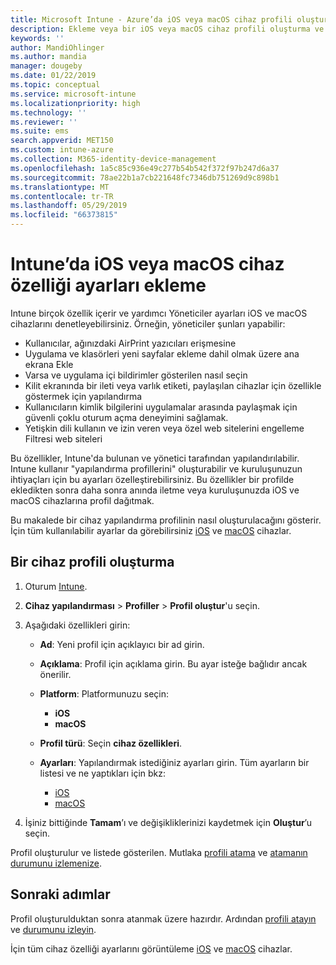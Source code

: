 ```yaml
---
title: Microsoft Intune - Azure’da iOS veya macOS cihaz profili oluşturma | Microsoft Docs
description: Ekleme veya bir iOS veya macOS cihaz profili oluşturma ve ardından Intune AirPrint, giriş ekranı, uygulama bildirimleri, paylaşılan cihaz, çoklu oturum açma ve web içeriği filtresi ayarları düzeni için ayarları yapılandırın.
keywords: ''
author: MandiOhlinger
ms.author: mandia
manager: dougeby
ms.date: 01/22/2019
ms.topic: conceptual
ms.service: microsoft-intune
ms.localizationpriority: high
ms.technology: ''
ms.reviewer: ''
ms.suite: ems
search.appverid: MET150
ms.custom: intune-azure
ms.collection: M365-identity-device-management
ms.openlocfilehash: 1a5c85c936e49c277b54b542f372f97b247d6a37
ms.sourcegitcommit: 78ae22b1a7cb221648fc7346db751269d9c898b1
ms.translationtype: MT
ms.contentlocale: tr-TR
ms.lasthandoff: 05/29/2019
ms.locfileid: "66373815"
---
```

# <a name="add-ios-or-macos-device-feature-settings-in-intune"></a>Intune’da iOS veya macOS cihaz özelliği ayarları ekleme

Intune birçok özellik içerir ve yardımcı Yöneticiler ayarları iOS ve macOS cihazlarını denetleyebilirsiniz. Örneğin, yöneticiler şunları yapabilir:

- Kullanıcılar, ağınızdaki AirPrint yazıcıları erişmesine
- Uygulama ve klasörleri yeni sayfalar ekleme dahil olmak üzere ana ekrana Ekle
- Varsa ve uygulama içi bildirimler gösterilen nasıl seçin
- Kilit ekranında bir ileti veya varlık etiketi, paylaşılan cihazlar için özellikle göstermek için yapılandırma
- Kullanıcıların kimlik bilgilerini uygulamalar arasında paylaşmak için güvenli çoklu oturum açma deneyimini sağlamak.
- Yetişkin dili kullanın ve izin veren veya özel web sitelerini engelleme Filtresi web siteleri

Bu özellikler, Intune'da bulunan ve yönetici tarafından yapılandırılabilir. Intune kullanır "yapılandırma profillerini" oluşturabilir ve kuruluşunuzun ihtiyaçları için bu ayarları özelleştirebilirsiniz. Bu özellikler bir profilde ekledikten sonra daha sonra anında iletme veya kuruluşunuzda iOS ve macOS cihazlarına profil dağıtmak.

Bu makalede bir cihaz yapılandırma profilinin nasıl oluşturulacağını gösterir. İçin tüm kullanılabilir ayarlar da görebilirsiniz [iOS](ios-device-features-settings.md) ve [macOS](macos-device-features-settings.md) cihazlar.

## <a name="create-a-device-profile"></a>Bir cihaz profili oluşturma

1. Oturum [Intune](https://go.microsoft.com/fwlink/?linkid=2090973).
2. **Cihaz yapılandırması** > **Profiller** > **Profil oluştur**'u seçin.
3. Aşağıdaki özellikleri girin:

    - **Ad**: Yeni profil için açıklayıcı bir ad girin.
    - **Açıklama**: Profil için açıklama girin. Bu ayar isteğe bağlıdır ancak önerilir.
    - **Platform**: Platformunuzu seçin:
        - **iOS**
        - **macOS**
    - **Profil türü**: Seçin **cihaz özellikleri**.
    - **Ayarları**: Yapılandırmak istediğiniz ayarları girin. Tüm ayarların bir listesi ve ne yaptıkları için bkz:

        - [iOS](ios-device-features-settings.md)
        - [macOS](macos-device-features-settings.md)

4. İşiniz bittiğinde **Tamam**’ı ve değişikliklerinizi kaydetmek için **Oluştur**’u seçin.

Profil oluşturulur ve listede gösterilen. Mutlaka [profili atama](device-profile-assign.md) ve [atamanın durumunu izlemenize](device-profile-monitor.md).

## <a name="next-steps"></a>Sonraki adımlar

Profil oluşturulduktan sonra atanmak üzere hazırdır. Ardından [profili atayın](device-profile-assign.md) ve [durumunu izleyin](device-profile-monitor.md).

İçin tüm cihaz özelliği ayarlarını görüntüleme [iOS](ios-device-features-settings.md) ve [macOS](macos-device-features-settings.md) cihazlar.
